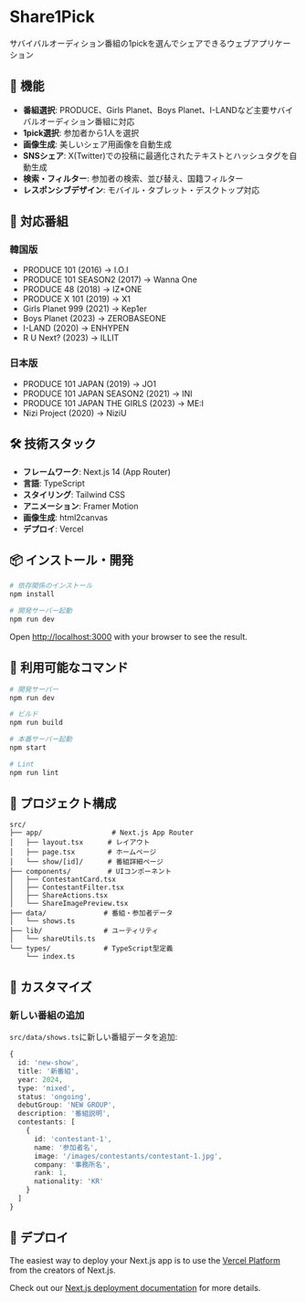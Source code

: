 # Share1Pick

サバイバルオーディション番組の1pickを選んでシェアできるウェブアプリケーション

## 🎯 機能

- **番組選択**: PRODUCE、Girls Planet、Boys Planet、I-LANDなど主要サバイバルオーディション番組に対応
- **1pick選択**: 参加者から1人を選択
- **画像生成**: 美しいシェア用画像を自動生成
- **SNSシェア**: X(Twitter)での投稿に最適化されたテキストとハッシュタグを自動生成
- **検索・フィルター**: 参加者の検索、並び替え、国籍フィルター
- **レスポンシブデザイン**: モバイル・タブレット・デスクトップ対応

## 🚀 対応番組

### 韓国版
- PRODUCE 101 (2016) → I.O.I
- PRODUCE 101 SEASON2 (2017) → Wanna One
- PRODUCE 48 (2018) → IZ*ONE
- PRODUCE X 101 (2019) → X1
- Girls Planet 999 (2021) → Kep1er
- Boys Planet (2023) → ZEROBASEONE
- I-LAND (2020) → ENHYPEN
- R U Next? (2023) → ILLIT

### 日本版
- PRODUCE 101 JAPAN (2019) → JO1
- PRODUCE 101 JAPAN SEASON2 (2021) → INI
- PRODUCE 101 JAPAN THE GIRLS (2023) → ME:I
- Nizi Project (2020) → NiziU

## 🛠 技術スタック

- **フレームワーク**: Next.js 14 (App Router)
- **言語**: TypeScript
- **スタイリング**: Tailwind CSS
- **アニメーション**: Framer Motion
- **画像生成**: html2canvas
- **デプロイ**: Vercel

## 📦 インストール・開発

```bash
# 依存関係のインストール
npm install

# 開発サーバー起動
npm run dev
```

Open [http://localhost:3000](http://localhost:3000) with your browser to see the result.

## 🔧 利用可能なコマンド

```bash
# 開発サーバー
npm run dev

# ビルド
npm run build

# 本番サーバー起動
npm start

# Lint
npm run lint
```

## 📁 プロジェクト構成

```
src/
├── app/                 # Next.js App Router
│   ├── layout.tsx      # レイアウト
│   ├── page.tsx        # ホームページ
│   └── show/[id]/      # 番組詳細ページ
├── components/         # UIコンポーネント
│   ├── ContestantCard.tsx
│   ├── ContestantFilter.tsx
│   ├── ShareActions.tsx
│   └── ShareImagePreview.tsx
├── data/              # 番組・参加者データ
│   └── shows.ts
├── lib/               # ユーティリティ
│   └── shareUtils.ts
└── types/             # TypeScript型定義
    └── index.ts
```

## 🎨 カスタマイズ

### 新しい番組の追加

`src/data/shows.ts`に新しい番組データを追加:

```typescript
{
  id: 'new-show',
  title: '新番組',
  year: 2024,
  type: 'mixed',
  status: 'ongoing',
  debutGroup: 'NEW GROUP',
  description: '番組説明',
  contestants: [
    {
      id: 'contestant-1',
      name: '参加者名',
      image: '/images/contestants/contestant-1.jpg',
      company: '事務所名',
      rank: 1,
      nationality: 'KR'
    }
  ]
}
```

## 🚀 デプロイ

The easiest way to deploy your Next.js app is to use the [Vercel Platform](https://vercel.com/new?utm_medium=default-template&filter=next.js&utm_source=create-next-app&utm_campaign=create-next-app-readme) from the creators of Next.js.

Check out our [Next.js deployment documentation](https://nextjs.org/docs/app/building-your-application/deploying) for more details.

